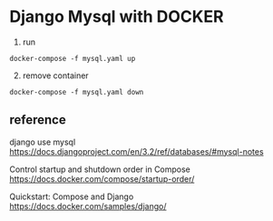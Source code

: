 # Django Mysql with DOCKER

1. run
```
docker-compose -f mysql.yaml up
```
2. remove container
```
docker-compose -f mysql.yaml down
```

## reference
django use mysql<br>
https://docs.djangoproject.com/en/3.2/ref/databases/#mysql-notes

Control startup and shutdown order in Compose<br>
https://docs.docker.com/compose/startup-order/

Quickstart: Compose and Django<br>
https://docs.docker.com/samples/django/